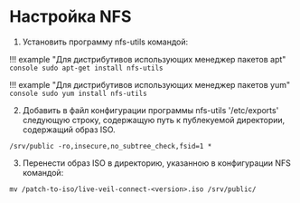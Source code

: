# Настройка NFS

1. Установить программу nfs-utils командой:

!!! example "Для дистрибутивов использующих менеджер пакетов apt"
    ```console
    sudo apt-get install nfs-utils
    ```

!!! example "Для дистрибутивов использующих менеджер пакетов yum"
    ```console
    sudo yum install nfs-utils
    ```

2. Добавить в файл конфигурации программы nfs-utils '/etc/exports' следующую строку, содержащую путь к публекуемой директории, содержащий образ ISO.

```
/srv/public -ro,insecure,no_subtree_check,fsid=1 *
```
3. Перенести образ ISO в директорию, указанною в конфигурации NFS командой:

```console
mv /patch-to-iso/live-veil-connect-<version>.iso /srv/public/
```
